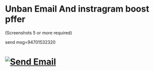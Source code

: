 
# Unban Email And instragram boost pffer

(Screenshots 5 or more required)

send msg=94701532320


# [![Send Email](https://img.shields.io/badge/Send%20Email-4CAF50?style=flat-square&logo=mail&logoColor=white)](mailto:android@whatsapp.com,android@support.whatsapp.com,android_web@support.whatsapp.com,support@support.whatsapp.com,jan@whatsapp.com,smb@support.whatsapp.com?subject=Request%20for%20Review%3A%20Suspended%20WhatsApp%20Account&body=Hallo%20WhatsApp-Team%2C%0A%0Aich%20m%C3%B6chte%20eine%20Beschwerde%20bez%C3%BCglich%20meines%20gesperrten%20WhatsApp-Kontos%20einreichen.%20Ich%20habe%20gro%C3%9Fe%20Schwierigkeiten%2C%20weil%20ich%20nicht%20auf%20mein%20WhatsApp-Konto%20zugreifen%20kann%2C%20obwohl%20ich%20diese%20Anwendung%20schon%20lange%20verwende%20und%20die%20von%20WhatsApp%20bereitgestellten%20Nutzungsbedingungen%20verstehe.%20Als%20ich%20vor%20einiger%20Zeit%20versuchte%2C%20die%20WhatsApp-Anwendung%20zu%20%C3%B6ffnen%2C%20erhielt%20ich%20eine%20Nachricht%2C%20dass%20mein%20Konto%20gesperrt%20wurde.%20Ich%20bin%20sehr%20%C3%BCberrascht%20und%20verstehe%20nicht%2C%20warum%20dies%20geschieht%2C%20da%20ich%20glaube%2C%20dass%20ich%20keinen%20Versto%C3%9F%20gegen%20die%20von%20WhatsApp%20bereitgestellten%20Nutzungsbedingungen%20begangen%20habe.%20Ich%20habe%20sofort%20versucht%2C%20das%20WhatsApp-Team%20per%20E-Mail%20zu%20kontaktieren%2C%20um%20die%20Wiederer%C3%B6ffnung%20meines%20Kontos%20zu%20beantragen%2C%20aber%20leider%20besagte%20die%20Antwort%2C%20die%20ich%20erhalten%20habe%2C%20dass%20das%20WhatsApp-System%20meine%20Kontoaktivit%C3%A4t%20als%20Versto%C3%9F%20gegen%20die%20Nutzungsbedingungen%20markiert%20hat%20und%20meine%20Telefonnummer%20daher%20gesperrt%20wurde.%20Ich%20bin%20sehr%20verwirrt%20%C3%BCber%20diese%20Situation%2C%20weil%20ich%20nie%20gegen%20die%20Nutzungsbedingungen%20von%20WhatsApp%20versto%C3%9Fen%20habe.%20Ich%20brauche%20dringend%20wieder%20Zugriff%20auf%20mein%20Konto%2C%20da%20ich%20auf%20WhatsApp%20angewiesen%20bin%2C%20um%20mit%20meiner%20Familie%2C%20Freunden%20und%20Kollegen%20zu%20kommunizieren.%20Ich%20hoffe%2C%20das%20WhatsApp-Team%20kann%20mir%20helfen%2C%20dieses%20Problem%20schnell%20zu%20l%C3%B6sen%20und%20mein%20WhatsApp-Konto%20oder%20meine%20WhatsApp-Nummer%20zu%20entsperren.%20Ich%20glaube%2C%20dass%20wir%20dieses%20Problem%20auf%20faire%20Weise%20und%20in%20%C3%9Cbereinstimmung%20mit%20den%20geltenden%20Nutzungsbedingungen%20l%C3%B6sen%20k%C3%B6nnen.%20Vielen%20Dank%20f%C3%BCr%20Ihre%20Aufmerksamkeit%20und%20ich%20hoffe%2C%20bald%20gute%20Neuigkeiten%20vom%20WhatsApp-Team%20zu%20h%C3%B6ren.%20Meine%20WhatsApp-Nummer%20is%20%28%20%2B94786482654%29)






 

